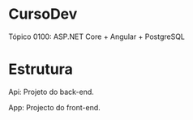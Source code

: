 # CursoDev
Tópico 0100: ASP.NET Core + Angular + PostgreSQL
# Estrutura
Api: Projeto do back-end.

App: Projecto do front-end.
 
